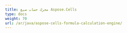 ```yaml
---
title: محرك حساب صيغ Aspose.Cells
type: docs
weight: 70
url: /ar/java/aspose-cells-formula-calculation-engine/
---
```

